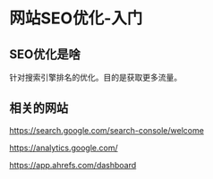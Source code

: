 # 网站SEO优化-入门

## SEO优化是啥

针对搜索引擎排名的优化。目的是获取更多流量。

## 相关的网站

https://search.google.com/search-console/welcome

https://analytics.google.com/

https://app.ahrefs.com/dashboard